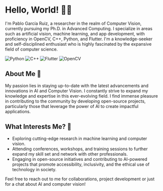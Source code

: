 # Hello, World! 👋🏼

I'm Pablo García Ruiz, a researcher in the realm of Computer Vision, currently pursuing my Ph.D. in Advanced Computing. I specialize in areas such as artificial vision, machine learning, and app development, with proficiency in OpenCV, C++, Python, and Flutter. I'm a knowledge-seeker and self-disciplined enthusiast who is highly fascinated by the expansive field of computer science.

![Python](https://img.shields.io/badge/-Python-black?style=flat-square&logo=Python)
![C++](https://img.shields.io/badge/-C++-00599C?style=flat-square&logo=c)
![Flutter](https://img.shields.io/badge/-Flutter-02569B?style=flat-square&logo=flutter)
![OpenCV](https://img.shields.io/badge/-OpenCV-5C3EE8?style=flat-square&logo=OpenCV)

## About Me 🚀

My passion lies in staying up-to-date with the latest advancements and innovations in AI and Computer Vision. I constantly strive to expand my knowledge and expertise in this ever-evolving field. I find immense pleasure in contributing to the community by developing open-source projects, particularly those that leverage the power of AI to create impactful applications.

## What Interests Me? 🤔

- Exploring cutting-edge research in machine learning and computer vision.
- Attending conferences, workshops, and training sessions to further expand my skill set and network with other professionals.
- Engaging in open-source initiatives and contributing to AI-powered projects that promote accessibility, inclusivity, and the ethical use of technology in society.

Feel free to reach out to me for collaborations, project development or just for a chat about AI and computer vision! 
